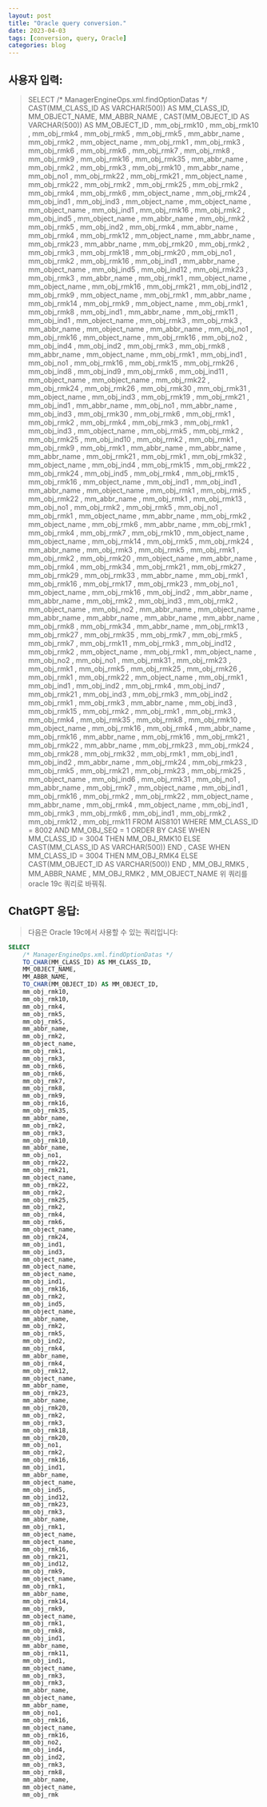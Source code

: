 ```yaml
---
layout: post
title: "Oracle query conversion."
date: 2023-04-03
tags: [conversion, query, Oracle]
categories: blog
---
```


## 사용자 입력:
> SELECT
	/* ManagerEngineOps.xml.findOptionDatas */
	CAST(MM_CLASS_ID AS VARCHAR(500)) AS MM_CLASS_ID,
	MM_OBJECT_NAME,
	MM_ABBR_NAME ,
	CAST(MM_OBJECT_ID AS VARCHAR(500)) AS MM_OBJECT_ID ,
	mm_obj_rmk10 ,
	mm_obj_rmk10 ,
	mm_obj_rmk4 ,
	mm_obj_rmk5 ,
	mm_obj_rmk5 ,
	mm_abbr_name ,
	mm_obj_rmk2 ,
	mm_object_name ,
	mm_obj_rmk1 ,
	mm_obj_rmk3 ,
	mm_obj_rmk6 ,
	mm_obj_rmk6 ,
	mm_obj_rmk7 ,
	mm_obj_rmk8 ,
	mm_obj_rmk9 ,
	mm_obj_rmk16 ,
	mm_obj_rmk35 ,
	mm_abbr_name ,
	mm_obj_rmk2 ,
	mm_obj_rmk3 ,
	mm_obj_rmk10 ,
	mm_abbr_name ,
	mm_obj_no1 ,
	mm_obj_rmk22 ,
	mm_obj_rmk21 ,
	mm_object_name ,
	mm_obj_rmk22 ,
	mm_obj_rmk2 ,
	mm_obj_rmk25 ,
	mm_obj_rmk2 ,
	mm_obj_rmk4 ,
	mm_obj_rmk6 ,
	mm_object_name ,
	mm_obj_rmk24 ,
	mm_obj_ind1 ,
	mm_obj_ind3 ,
	mm_object_name ,
	mm_object_name ,
	mm_object_name ,
	mm_obj_ind1 ,
	mm_obj_rmk16 ,
	mm_obj_rmk2 ,
	mm_obj_ind5 ,
	mm_object_name ,
	mm_abbr_name ,
	mm_obj_rmk2 ,
	mm_obj_rmk5 ,
	mm_obj_ind2 ,
	mm_obj_rmk4 ,
	mm_abbr_name ,
	mm_obj_rmk4 ,
	mm_obj_rmk12 ,
	mm_object_name ,
	mm_abbr_name ,
	mm_obj_rmk23 ,
	mm_abbr_name ,
	mm_obj_rmk20 ,
	mm_obj_rmk2 ,
	mm_obj_rmk3 ,
	mm_obj_rmk18 ,
	mm_obj_rmk20 ,
	mm_obj_no1 ,
	mm_obj_rmk2 ,
	mm_obj_rmk16 ,
	mm_obj_ind1 ,
	mm_abbr_name ,
	mm_object_name ,
	mm_obj_ind5 ,
	mm_obj_ind12 ,
	mm_obj_rmk23 ,
	mm_obj_rmk3 ,
	mm_abbr_name ,
	mm_obj_rmk1 ,
	mm_object_name ,
	mm_object_name ,
	mm_obj_rmk16 ,
	mm_obj_rmk21 ,
	mm_obj_ind12 ,
	mm_obj_rmk9 ,
	mm_object_name ,
	mm_obj_rmk1 ,
	mm_abbr_name ,
	mm_obj_rmk14 ,
	mm_obj_rmk9 ,
	mm_object_name ,
	mm_obj_rmk1 ,
	mm_obj_rmk8 ,
	mm_obj_ind1 ,
	mm_abbr_name ,
	mm_obj_rmk11 ,
	mm_obj_ind1 ,
	mm_object_name ,
	mm_obj_rmk3 ,
	mm_obj_rmk3 ,
	mm_abbr_name ,
	mm_object_name ,
	mm_abbr_name ,
	mm_obj_no1 ,
	mm_obj_rmk16 ,
	mm_object_name ,
	mm_obj_rmk16 ,
	mm_obj_no2 ,
	mm_obj_ind4 ,
	mm_obj_ind2 ,
	mm_obj_rmk3 ,
	mm_obj_rmk8 ,
	mm_abbr_name ,
	mm_object_name ,
	mm_obj_rmk1 ,
	mm_obj_ind1 ,
	mm_obj_no1 ,
	mm_obj_rmk16 ,
	mm_obj_rmk15 ,
	mm_obj_rmk26 ,
	mm_obj_ind8 ,
	mm_obj_ind9 ,
	mm_obj_rmk6 ,
	mm_obj_ind11 ,
	mm_object_name ,
	mm_object_name ,
	mm_obj_rmk22 ,
	mm_obj_rmk24 ,
	mm_obj_rmk26 ,
	mm_obj_rmk30 ,
	mm_obj_rmk31 ,
	mm_object_name ,
	mm_obj_ind3 ,
	mm_obj_rmk19 ,
	mm_obj_rmk21 ,
	mm_obj_ind1 ,
	mm_abbr_name ,
	mm_obj_no1 ,
	mm_abbr_name ,
	mm_obj_ind3 ,
	mm_obj_rmk30 ,
	mm_obj_rmk6 ,
	mm_obj_rmk1 ,
	mm_obj_rmk2 ,
	mm_obj_rmk4 ,
	mm_obj_rmk3 ,
	mm_obj_rmk1 ,
	mm_obj_ind3 ,
	mm_object_name ,
	mm_obj_rmk5 ,
	mm_obj_rmk2 ,
	mm_obj_rmk25 ,
	mm_obj_ind10 ,
	mm_obj_rmk2 ,
	mm_obj_rmk1 ,
	mm_obj_rmk9 ,
	mm_obj_rmk1 ,
	mm_abbr_name ,
	mm_abbr_name ,
	mm_abbr_name ,
	mm_obj_rmk21 ,
	mm_obj_rmk1 ,
	mm_obj_rmk32 ,
	mm_object_name ,
	mm_obj_ind4 ,
	mm_obj_rmk15 ,
	mm_obj_rmk22 ,
	mm_obj_rmk24 ,
	mm_obj_ind5 ,
	mm_obj_rmk4 ,
	mm_obj_rmk15 ,
	mm_obj_rmk16 ,
	mm_object_name ,
	mm_obj_ind1 ,
	mm_obj_ind1 ,
	mm_abbr_name ,
	mm_object_name ,
	mm_obj_rmk1 ,
	mm_obj_rmk5 ,
	mm_obj_rmk22 ,
	mm_abbr_name ,
	mm_obj_rmk1 ,
	mm_obj_rmk13 ,
	mm_obj_no1 ,
	mm_obj_rmk2 ,
	mm_obj_rmk5 ,
	mm_obj_no1 ,
	mm_obj_rmk1 ,
	mm_object_name ,
	mm_abbr_name ,
	mm_obj_rmk2 ,
	mm_object_name ,
	mm_obj_rmk6 ,
	mm_abbr_name ,
	mm_obj_rmk1 ,
	mm_obj_rmk4 ,
	mm_obj_rmk7 ,
	mm_obj_rmk10 ,
	mm_object_name ,
	mm_object_name ,
	mm_obj_rmk14 ,
	mm_obj_rmk5 ,
	mm_obj_rmk24 ,
	mm_abbr_name ,
	mm_obj_rmk3 ,
	mm_obj_rmk5 ,
	mm_obj_rmk1 ,
	mm_obj_rmk2 ,
	mm_obj_rmk20 ,
	mm_object_name ,
	mm_abbr_name ,
	mm_obj_rmk4 ,
	mm_obj_rmk34 ,
	mm_obj_rmk21 ,
	mm_obj_rmk27 ,
	mm_obj_rmk29 ,
	mm_obj_rmk33 ,
	mm_abbr_name ,
	mm_obj_rmk1 ,
	mm_obj_rmk16 ,
	mm_obj_rmk17 ,
	mm_obj_rmk23 ,
	mm_obj_no1 ,
	mm_object_name ,
	mm_obj_rmk16 ,
	mm_obj_ind2 ,
	mm_abbr_name ,
	mm_abbr_name ,
	mm_obj_rmk2 ,
	mm_obj_ind3 ,
	mm_obj_rmk2 ,
	mm_object_name ,
	mm_obj_no2 ,
	mm_abbr_name ,
	mm_object_name ,
	mm_abbr_name ,
	mm_abbr_name ,
	mm_abbr_name ,
	mm_abbr_name ,
	mm_obj_rmk8 ,
	mm_obj_rmk34 ,
	mm_abbr_name ,
	mm_obj_rmk13 ,
	mm_obj_rmk27 ,
	mm_obj_rmk35 ,
	mm_obj_rmk7 ,
	mm_obj_rmk5 ,
	mm_obj_rmk7 ,
	mm_obj_rmk11 ,
	mm_obj_rmk3 ,
	mm_obj_ind12 ,
	mm_obj_rmk2 ,
	mm_object_name ,
	mm_obj_rmk1 ,
	mm_object_name ,
	mm_obj_no2 ,
	mm_obj_no1 ,
	mm_obj_rmk31 ,
	mm_obj_rmk23 ,
	mm_obj_rmk1 ,
	mm_obj_rmk5 ,
	mm_obj_rmk25 ,
	mm_obj_rmk26 ,
	mm_obj_rmk1 ,
	mm_obj_rmk22 ,
	mm_object_name ,
	mm_obj_rmk1 ,
	mm_obj_ind1 ,
	mm_obj_ind2 ,
	mm_obj_rmk4 ,
	mm_obj_ind7 ,
	mm_obj_rmk21 ,
	mm_obj_ind3 ,
	mm_obj_rmk3 ,
	mm_obj_ind2 ,
	mm_obj_rmk1 ,
	mm_obj_rmk3 ,
	mm_abbr_name ,
	mm_obj_ind3 ,
	mm_obj_rmk15 ,
	mm_obj_rmk2 ,
	mm_obj_rmk1 ,
	mm_obj_rmk3 ,
	mm_obj_rmk4 ,
	mm_obj_rmk35 ,
	mm_obj_rmk8 ,
	mm_obj_rmk10 ,
	mm_object_name ,
	mm_obj_rmk16 ,
	mm_obj_rmk4 ,
	mm_abbr_name ,
	mm_obj_rmk16 ,
	mm_abbr_name ,
	mm_obj_rmk16 ,
	mm_obj_rmk21 ,
	mm_obj_rmk22 ,
	mm_abbr_name ,
	mm_obj_rmk23 ,
	mm_obj_rmk24 ,
	mm_obj_rmk28 ,
	mm_obj_rmk32 ,
	mm_obj_rmk1 ,
	mm_obj_ind1 ,
	mm_obj_ind2 ,
	mm_abbr_name ,
	mm_obj_rmk24 ,
	mm_obj_rmk23 ,
	mm_obj_rmk5 ,
	mm_obj_rmk21 ,
	mm_obj_rmk23 ,
	mm_obj_rmk25 ,
	mm_object_name ,
	mm_obj_ind6 ,
	mm_obj_rmk31 ,
	mm_obj_no1 ,
	mm_abbr_name ,
	mm_obj_rmk7 ,
	mm_object_name ,
	mm_obj_ind1 ,
	mm_obj_rmk16 ,
	mm_obj_rmk2 ,
	mm_obj_rmk22 ,
	mm_object_name ,
	mm_abbr_name ,
	mm_obj_rmk4 ,
	mm_object_name ,
	mm_obj_ind1 ,
	mm_obj_rmk3 ,
	mm_obj_rmk6 ,
	mm_obj_ind1 ,
	mm_obj_rmk2 ,
	mm_obj_rmk12 ,
	mm_obj_rmk11
FROM
	AIS8101
WHERE
	MM_CLASS_ID = 8002
	AND MM_OBJ_SEQ = 1
ORDER BY
	CASE
		WHEN MM_CLASS_ID = 3004 THEN MM_OBJ_RMK10
		ELSE CAST(MM_CLASS_ID AS VARCHAR(500))
	END ,
	CASE
		WHEN MM_CLASS_ID = 3004 THEN MM_OBJ_RMK4
		ELSE CAST(MM_OBJECT_ID AS VARCHAR(500))
	END ,
	MM_OBJ_RMK5 ,
	MM_ABBR_NAME ,
	MM_OBJ_RMK2 ,
	MM_OBJECT_NAME
위 쿼리를 oracle 19c 쿼리로 바꿔줘.

## ChatGPT 응답:
> 다음은 Oracle 19c에서 사용할 수 있는 쿼리입니다:

```sql
SELECT
    /* ManagerEngineOps.xml.findOptionDatas */
    TO_CHAR(MM_CLASS_ID) AS MM_CLASS_ID,
    MM_OBJECT_NAME,
    MM_ABBR_NAME,
    TO_CHAR(MM_OBJECT_ID) AS MM_OBJECT_ID,
    mm_obj_rmk10,
    mm_obj_rmk10,
    mm_obj_rmk4,
    mm_obj_rmk5,
    mm_obj_rmk5,
    mm_abbr_name,
    mm_obj_rmk2,
    mm_object_name,
    mm_obj_rmk1,
    mm_obj_rmk3,
    mm_obj_rmk6,
    mm_obj_rmk6,
    mm_obj_rmk7,
    mm_obj_rmk8,
    mm_obj_rmk9,
    mm_obj_rmk16,
    mm_obj_rmk35,
    mm_abbr_name,
    mm_obj_rmk2,
    mm_obj_rmk3,
    mm_obj_rmk10,
    mm_abbr_name,
    mm_obj_no1,
    mm_obj_rmk22,
    mm_obj_rmk21,
    mm_object_name,
    mm_obj_rmk22,
    mm_obj_rmk2,
    mm_obj_rmk25,
    mm_obj_rmk2,
    mm_obj_rmk4,
    mm_obj_rmk6,
    mm_object_name,
    mm_obj_rmk24,
    mm_obj_ind1,
    mm_obj_ind3,
    mm_object_name,
    mm_object_name,
    mm_object_name,
    mm_obj_ind1,
    mm_obj_rmk16,
    mm_obj_rmk2,
    mm_obj_ind5,
    mm_object_name,
    mm_abbr_name,
    mm_obj_rmk2,
    mm_obj_rmk5,
    mm_obj_ind2,
    mm_obj_rmk4,
    mm_abbr_name,
    mm_obj_rmk4,
    mm_obj_rmk12,
    mm_object_name,
    mm_abbr_name,
    mm_obj_rmk23,
    mm_abbr_name,
    mm_obj_rmk20,
    mm_obj_rmk2,
    mm_obj_rmk3,
    mm_obj_rmk18,
    mm_obj_rmk20,
    mm_obj_no1,
    mm_obj_rmk2,
    mm_obj_rmk16,
    mm_obj_ind1,
    mm_abbr_name,
    mm_object_name,
    mm_obj_ind5,
    mm_obj_ind12,
    mm_obj_rmk23,
    mm_obj_rmk3,
    mm_abbr_name,
    mm_obj_rmk1,
    mm_object_name,
    mm_object_name,
    mm_obj_rmk16,
    mm_obj_rmk21,
    mm_obj_ind12,
    mm_obj_rmk9,
    mm_object_name,
    mm_obj_rmk1,
    mm_abbr_name,
    mm_obj_rmk14,
    mm_obj_rmk9,
    mm_object_name,
    mm_obj_rmk1,
    mm_obj_rmk8,
    mm_obj_ind1,
    mm_abbr_name,
    mm_obj_rmk11,
    mm_obj_ind1,
    mm_object_name,
    mm_obj_rmk3,
    mm_obj_rmk3,
    mm_abbr_name,
    mm_object_name,
    mm_abbr_name,
    mm_obj_no1,
    mm_obj_rmk16,
    mm_object_name,
    mm_obj_rmk16,
    mm_obj_no2,
    mm_obj_ind4,
    mm_obj_ind2,
    mm_obj_rmk3,
    mm_obj_rmk8,
    mm_abbr_name,
    mm_object_name,
    mm_obj_rmk

